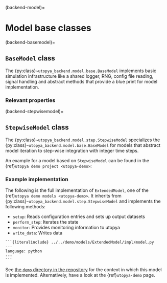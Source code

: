(backend-model)=
# Model base classes


(backend-basemodel)=
## `BaseModel` class
The {py:class}`~utopya_backend.model.base.BaseModel` implements basic simulation infrastructure like a shared logger, RNG, config file reading, signal handling and abstract methods that provide a blue print for model implementation.

### Relevant properties



(backend-stepwisemodel)=
## `StepwiseModel` class
The {py:class}`~utopya_backend.model.step.StepwiseModel` specializes the {py:class}`~utopya_backend.model.base.BaseModel` for models that abstract model iteration to step-wise integration with integer time steps.

An example for a model based on `StepwiseModel` can be found in the {ref}`utopya demo project <utopya-demo>`:


### Example implementation

The following is the full implementation of `ExtendedModel`, one of the {ref}`utopya demo models <utopya-demo>`.
It inherits from {py:class}`~utopya_backend.model.step.StepwiseModel` and implements the following methods:

- `setup`: Reads configuration entries and sets up output datasets
- `perform_step`: Iterates the state
- `monitor`: Provides monitoring information to utopya
- `write_data`: Writes data

````{toggle}
```{literalinclude} ../../demo/models/ExtendedModel/impl/model.py
---
language: python
---
```
````

See [the `demo` directory in the repository](https://gitlab.com/utopia-project/utopya/-/tree/main/demo) for the context in which this model is implemented.
Alternatively, have a look at the {ref}`utopya-demo` page.
